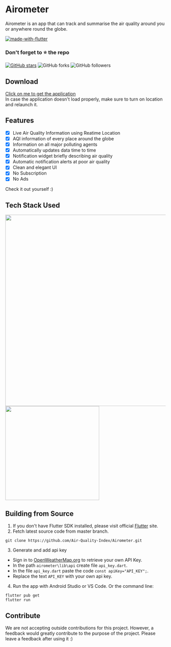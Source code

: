# Airometer

Airometer is an app that can track and summarise the air quality around you or anywhere round the globe.

[![made-with-flutter](https://img.shields.io/badge/Made%20with-Flutter-1f425f.svg)](https://flutter.dev/)

### Don't forget to :star: the repo

[![GitHub stars](https://img.shields.io/github/stars/Air-Quality-Index/Airometer.svg?style=social&label=Star)](https://github.com//Air-Quality-Index/Airometer) ![GitHub forks](https://img.shields.io/github/forks/Air-Quality-Index/Airometer.svg?style=social&label=Forks) ![GitHub followers](https://img.shields.io/github/followers/Air-Quality-Index.svg?style=social&label=Follow)

## Download

 <a href="https://drive.google.com/drive/folders/1uG59lQfDSPf6ZqGs3DNBZDkQ2Tk-zbyI?usp=sharing">Click on me to get the application</a>
 <br>In case the application doesn't load properly, make sure to turn on location and relaunch it.
 
 ## Features

- [x] Live Air Quality Information using Reatime Location
- [x] AQI information of every place around the globe
- [x] Information on all major polluting agents
- [x] Automatically updates data time to time 
- [x] Notification widget briefly describing air quality
- [x] Automatic notification alerts at poor air quality   
- [x] Clean and elegant UI
- [x] No Subscription
- [x] No Ads

Check it out yourself :)



## Tech Stack Used

<img src="https://storage.googleapis.com/cms-storage-bucket/70760bf1e88b184bb1bc.png"
     width="600">
<img src="https://openweathermap.org/themes/openweathermap/assets/img/mobile_app/android-app-top-banner.png" width="295.197438634">
 

## Building from Source

1. If you don't have Flutter SDK installed, please visit official [Flutter](https://flutter.dev/) site.
2. Fetch latest source code from master branch.

```
git clone https://github.com/Air-Quality-Index/Airometer.git
```

3. Generate and add api key

- Sign in to [OpenWeatherMap.org](https://openweathermap.org/) to retrieve your own API Key.
- In the path ``` airometer\lib\api ``` create file ``` api_key.dart ```.
- In the file ``` api_key.dart ``` paste the code ```const apiKey="API_KEY";```.
- Replace the text ```API_KEY``` with your own api key.


4. Run the app with Android Studio or VS Code. Or the command line:

```
flutter pub get
flutter run
```

## Contribute

We are not accepting outside contributions for this project. However, a feedback would greatly
contribute to the purpose of the project. Please leave a feedback after using it :)

